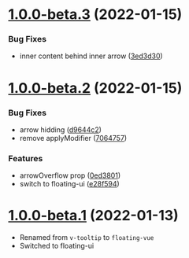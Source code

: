 # [1.0.0-beta.3](https://github.com/Akryum/v-tooltip/compare/v1.0.0-beta.2...v1.0.0-beta.3) (2022-01-15)


### Bug Fixes

* inner content behind inner arrow ([3ed3d30](https://github.com/Akryum/v-tooltip/commit/3ed3d302a9c4ea5b32d88eba7d4acb9fb265e737))



# [1.0.0-beta.2](https://github.com/Akryum/v-tooltip/compare/v3.0.0-beta.20...v1.0.0-beta.2) (2022-01-15)


### Bug Fixes

* arrow hidding ([d9644c2](https://github.com/Akryum/v-tooltip/commit/d9644c2cd5f24188d72e9cfa6fd5d6030e5d0812))
* remove applyModifier ([7064757](https://github.com/Akryum/v-tooltip/commit/70647574b817db0bf0e58008efa3c1291f82fb35))


### Features

* arrowOverflow prop ([0ed3801](https://github.com/Akryum/v-tooltip/commit/0ed3801863b4654ef89d438ecb2b016fe6aad9ee))
* switch to floating-ui ([e28f594](https://github.com/Akryum/v-tooltip/commit/e28f5946c83904763b222cf9f6c7b56c4720f3e2))



# [1.0.0-beta.1](https://github.com/Akryum/v-tooltip/compare/v3.0.0-beta.19...v1.0.0-beta.1) (2022-01-13)

- Renamed from `v-tooltip` to `floating-vue`
- Switched to floating-ui
